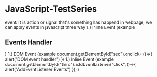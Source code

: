 # JavaScript-TestSeries
 event: It is action or signal that's something has happend in webpage, we can apply events in javascript three way 
   1.) Inline Event (example <h2 onclick="this.innerHTML = 'Ooops!'">Events Handler</h2>)
   1.) DOM Event (example  document.getElementById("sec").onclick= ()=>{
  alert("DOM event handler")
})
   1.) Inline Event (example document.getElementById("third").addEventListener("click", ()=>{
  alert("AddEventListener Events")
});
)
